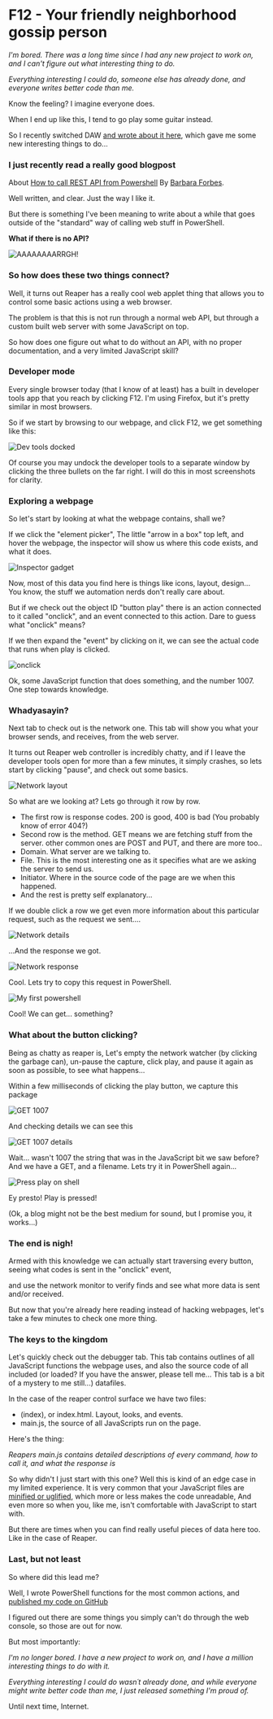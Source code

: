 # F12 - Your friendly neighborhood gossip person

*I'm bored. There was a long time since I had any new project to work on, and I can't figure out what interesting thing to do.*

*Everything interesting I could do, someone else has already done, and everyone writes better code than me.*

Know the feeling? I imagine everyone does.

When I end up like this, I tend to go play some guitar instead.

So I recently switched DAW [and wrote about it here](posts/changingdaw.md "How I switched DAW and lived to tell the tale."), which gave me some new interesting things to do...

### I just recently read a really good blogpost

About [How to call REST API from Powershell](https://4bes.nl/2020/08/23/calling-a-rest-api-from-powershell/) By [Barbara Forbes](https://twitter.com/Ba4bes). 

Well written, and clear. Just the way I like it.

But there is something I've been meaning to write about a while that goes outside of the "standard" way of calling web stuff in PowerShell.

**What if there is no API?**

![AAAAAAAARRGH!](../images/f12/kevin.png)

### So how does these two things connect?

Well, it turns out Reaper has a really cool web applet thing that allows you to control some basic actions using a web browser.

The problem is that this is not run through a normal web API, but through a custom built web server with some JavaScript on top.

So how does one figure out what to do without an API, with no proper documentation, and a very limited JavaScript skill?

### Developer mode

Every single browser today (that I know of at least) has a built in developer tools app that you reach by clicking F12. I'm using Firefox, but it's pretty similar in most browsers.

So if we start by browsing to our webpage, and click F12, we get something like this:

![Dev tools docked](../images/f12/DevToolsDocked.png)

Of course you may undock the developer tools to a separate window by clicking the three bullets on the far right. I will do this in most screenshots for clarity.

### Exploring a webpage

So let's start by looking at what the webpage contains, shall we?

If we click the "element picker", The little "arrow in a box" top left, and hover the webpage, the inspector will show us where this code exists, and what it does.

![Inspector gadget](../images/f12/inspector.gif)

Now, most of this data you find here is things like icons, layout, design... You know, the stuff we automation nerds don't really care about.

But if we check out the object ID "button play" there is an action connected to it called "onclick", and an event connected to this action. Dare to guess what "onclick" means?

If we then expand the "event" by clicking on it, we can see the actual code that runs when play is clicked.

![onclick](../images/f12/onclick.gif)

Ok, some JavaScript function that does something, and the number 1007. One step towards knowledge.

### Whadyasayin?

Next tab to check out is the network one. This tab will show you what your browser sends, and receives, from the web server.

It turns out Reaper web controller is incredibly chatty, and if I leave the developer tools open for more than a few minutes, it simply crashes, so lets start by clicking "pause", and check out some basics.

![Network layout](../images/f12/network.png)

So what are we looking at? Lets go through it row by row.
- The first row is response codes. 200 is good, 400 is bad (You probably know of error 404?)
- Second row is the method. GET means we are fetching stuff from the server. other common ones are POST and PUT, and there are more too..
- Domain. What server are we talking to.
- File. This is the most interesting one as it specifies what are we asking the server to send us.
- Initiator. Where in the source code of the page are we when this happened.
- And the rest is pretty self explanatory...

If we double click a row we get even more information about this particular request, such as the request we sent....

![Network details](../images/f12/networkdetails1.png)

...And the response we got.

![Network response](../images/f12/networkdetails2.png)

Cool. Lets try to copy this request in PowerShell.

![My first powershell](../images/f12/iwr1.png)

Cool! We can get... something?

### What about the button clicking?

Being as chatty as reaper is, Let's empty the network watcher (by clicking the garbage can), un-pause the capture, click play, and pause it again as soon as possible, to see what happens...

Within a few milliseconds of clicking the play button, we capture this package

![GET 1007](../images/f12/1007.png)

And checking details we can see this

![GET 1007 details](../images/f12/1007details.png)

Wait... wasn't 1007 the string that was in the JavaScript bit we saw before? And we have a GET, and a filename. Lets try it in PowerShell again...

![Press play on shell](../images/f12/iwr2.png)

Ey presto! Play is pressed!

(Ok, a blog might not be the best medium for sound, but I promise you, it works...)

### The end is nigh! 

Armed with this knowledge we can actually start traversing every button, seeing what codes is sent in the "onclick" event,

and use the network monitor to verify finds and see what more data is sent and/or received.

But now that you're already here reading instead of hacking webpages, let's take a few minutes to check one more thing.

### The keys to the kingdom

Let's quickly check out the debugger tab.
This tab contains outlines of all JavaScript functions the webpage uses, and also the source code of all included (or loaded? If you have the answer, please tell me... This tab is a bit of a mystery to me still...) datafiles.

In the case of the reaper control surface we have two files:
- (index), or index.html. Layout, looks, and events.
- main.js, the source of all JavaScripts run on the page.

Here's the thing:

*Reapers main.js contains detailed descriptions of every command, how to call it, and what the response is*

So why didn't I just start with this one? Well this is kind of an edge case in my limited experience. It is very common that your JavaScript files are [minified or uglified](https://stackoverflow.com/questions/19694448/whats-the-difference-between-concat-and-uglify-and-minify), which more or less makes the code unreadable, And even more so when you, like me, isn't comfortable with JavaScript to start with.

But there are times when you can find really useful pieces of data here too. Like in the case of Reaper.

### Last, but not least

So where did this lead me?

Well, I wrote PowerShell functions for the most common actions, and [published my code on GitHub](https://github.com/bjompen/PSReaper)

I figured out there are some things you simply can't do through the web console, so those are out for now.

But most importantly:

*I'm no longer bored. I have a new project to work on, and I have a million interesting things to do with it.*

*Everything interesting I could do wasn´t already done, and while everyone might write better code than me, I just released something I'm proud of.*

Until next time, Internet.
